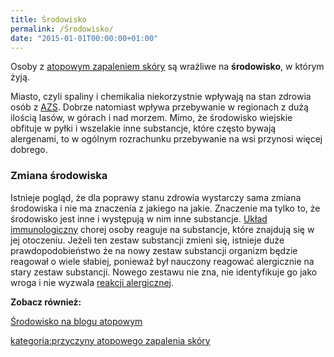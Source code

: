 ```yaml
---
title: Środowisko
permalink: /Środowisko/
date: "2015-01-01T00:00:00+01:00"
---
```


Osoby z [atopowym zapaleniem skóry](/atopedia/atopowe_zapalenie_skóry "wikilink") są wrażliwe na **środowisko**, w którym żyją.

Miasto, czyli spaliny i chemikalia niekorzystnie wpływają na stan zdrowia osób z [AZS](/atopedia/AZS "wikilink"). Dobrze natomiast wpływa przebywanie w regionach z dużą ilością lasów, w górach i nad morzem. Mimo, że środowisko wiejskie obfituje w pyłki i wszelakie inne substancje, które często bywają alergenami, to w ogólnym rozrachunku przebywanie na wsi przynosi więcej dobrego.

### Zmiana środowiska

Istnieje pogląd, że dla poprawy stanu zdrowia wystarczy sama zmiana środowiska i nie ma znaczenia z jakiego na jakie. Znaczenie ma tylko to, że środowisko jest inne i występują w nim inne substancje. [Układ immunologiczny](/atopedia/Układ_immunologiczny "wikilink") chorej osoby reaguje na substancje, które znajdują się w jej otoczeniu. Jeżeli ten zestaw substancji zmieni się, istnieje duże prawdopodobieństwo że na nowy zestaw substancji organizm będzie reagował o wiele słabiej, ponieważ był nauczony reagować alergicznie na stary zestaw substancji. Nowego zestawu nie zna, nie identyfikuje go jako wroga i nie wyzwala [reakcji alergicznej](/atopedia/reakcja_alergiczna "wikilink").

**Zobacz również:**

[Środowisko na blogu atopowym](http://blog.atopowe.pl/category/srodowisko/)

[kategoria:przyczyny atopowego zapalenia skóry](/atopedia/kategoria:przyczyny_atopowego_zapalenia_skóry "wikilink")